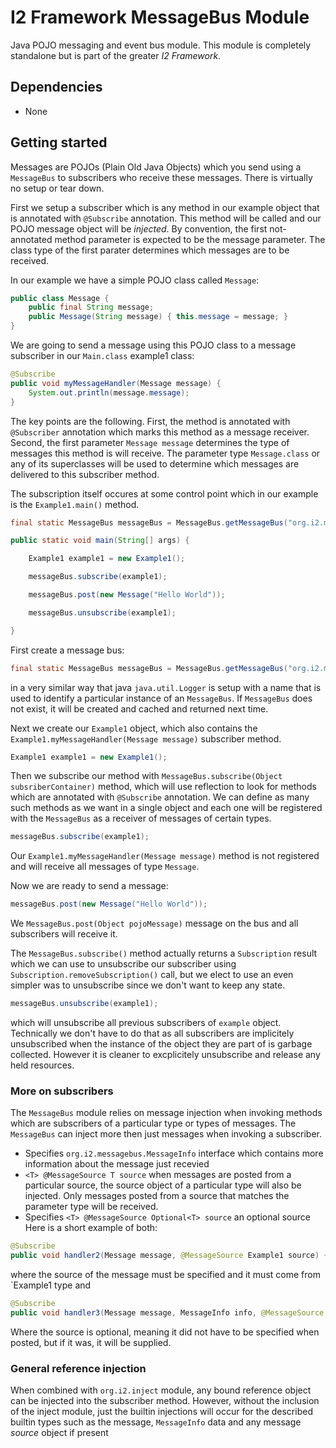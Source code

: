 # I2 Framework MessageBus Module
Java POJO messaging and event bus module. This module is completely standalone but is part of the greater *I2 Framework*.

## Dependencies
* None

## Getting started
Messages are POJOs (Plain Old Java Objects) which you send using a `MessageBus` to subscribers  who receive these messages. There is virtually no setup or tear down.

First we setup a subscriber which is any method in our example object that is annotated with `@Subscribe` annotation. This method will be called and our POJO message object will be *injected*. By convention, the first not-annotated method parameter is expected to be the message parameter. The class type of the first parater determines which messages are to be received.

In our example we have a simple POJO class called `Message`:
```java
public class Message {
	public final String message;
	public Message(String message) { this.message = message; }
}
```
We are going to send a message using this POJO class to a message subscriber in our `Main.class` example1 class:
```java
@Subscribe
public void myMessageHandler(Message message) {
	System.out.println(message.message);
}
```
The key points are the following. First, the method is annotated with `@Subscriber` annotation which marks this method as a message receiver. Second, the first parameter `Message message` determines the type of messages this method is will receive. The parameter type `Message.class` or any of its superclasses will be used to determine which messages are delivered to this subscriber method.

The subscription itself occures at some control point which in our example is the `Example1.main()` method. 
```java
final static MessageBus messageBus = MessageBus.getMessageBus("org.i2.messagebus.tutorials.tutorial1");

public static void main(String[] args) {

	Example1 example1 = new Example1();

	messageBus.subscribe(example1);

	messageBus.post(new Message("Hello World"));

	messageBus.unsubscribe(example1);

}
```
First create a message bus:
```java
final static MessageBus messageBus = MessageBus.getMessageBus("org.i2.messagebus.tutorials.tutorial1");
```
in a very similar way that java `java.util.Logger` is setup with a name that is used to identify a particular instance of an `MessageBus`. If `MessageBus` does not exist, it will be created and cached and returned next time.

Next we create our `Example1` object, which also contains the `Example1.myMessageHandler(Message message)` subscriber method. 
```java
Example1 example1 = new Example1();
```
Then we subscribe our method with `MessageBus.subscribe(Object subsriberContainer)` method, which will use reflection to look for methods which are annotated with `@Subscribe` annotation. We can define as many such methods as we want in a single object and each one will be registered with the `MessageBus` as a receiver of messages of certain types. 
```java
messageBus.subscribe(example1);
```
Our `Example1.myMessageHandler(Message message)` method is not registered and will receive all messages of type `Message`.

Now we are ready to send a message:
```java
messageBus.post(new Message("Hello World"));
```
We `MessageBus.post(Object pojoMessage)` message on the bus and all subscribers will receive it. 

The `MessageBus.subscribe()` method actually returns a `Subscription` result which we can use to unsubscribe our subscriber using `Subscription.removeSubscription()` call, but we elect to use an even simpler was to unsubscribe since we don't want to keep any state.
```java
messageBus.unsubscribe(example1);
```
which will unsubscribe all previous subscribers of `example` object. Technically we don't have to do that as all subscribers are implicitely unsubscribed when the instance of the object they are part of is garbage collected. However it is cleaner to excplicitely unsubscribe and release any held resources.

### More on subscribers
The `MessageBus` module relies on message injection when invoking methods which are subscribers of a particular type or types of messages. The `MessageBus` can inject more then just messages when invoking a subscriber. 
* Specifies `org.i2.messagebus.MessageInfo` interface which contains more information about the message just recevied
* `<T> @MessageSource T source` when messages are posted from a particular source, the source object of a particular type will also be injected. Only messages posted from a source that matches the parameter type will be received. 
* Specifies `<T> @MessageSource Optional<T> source` an optional source 
Here is a short example of both:
```java
@Subscribe
public void handler2(Message message, @MessageSource Example1 source) {}
```
where the source of the message must be specified and it must come from `Example1 type and
```java
@Subscribe
public void handler3(Message message, MessageInfo info, @MessageSource Optional<Example1> source) {
```
Where the source is optional, meaning it did not have to be specified when posted, but if it was, it will be supplied. 

### General reference injection
When combined with `org.i2.inject` module, any bound reference object can be injected into the subscriber method. However,  without the inclusion of the inject module, just the builtin injections will occur for the described builtin types such as the message, `MessageInfo` data and any message *source* object if present

